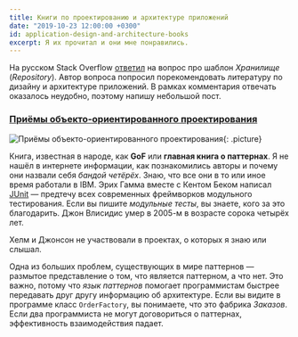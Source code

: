 ```yaml
---
title: Книги по проектированию и архитектуре приложений
date: "2019-10-23 12:00:00 +0300"
id: application-design-and-architecture-books
excerpt: Я их прочитал и они мне понравились.
---
```


На русском Stack Overflow [ответил](https://ru.stackoverflow.com/a/1037459/182162) на вопрос про шаблон *Хранилище* (*Repository*). Автор вопроса попросил порекомендовать литературу по дизайну и архитектуре приложений. В рамках комментария отвечать оказалось неудобно, поэтому напишу небольшой пост.

### [Приёмы объекто-ориентированного проектирования](https://www.piter.com/collection/all/product/priemy-obektno-orientirovannogo-proektirovaniya)

![Приёмы объекто-ориентированного проектирования](https://static-eu.insales.ru/images/products/1/2305/25831681/49600389.jpg){: .picture}

Книга, известная в народе, как **GoF** или **главная книга о паттернах**. Я не нашёл в интернете информации, как познакомились авторы и почему они назвали себя *бандой четёрёх*. Знаю, что все они в то или иное время работали в IBM. Эрих Гамма вместе с Кентом Беком написал [JUnit](https://junit.org/junit5/) — предтечу всех современных фреймворков модульного тестирования. Если вы пишите *модульные тесты*, вы знаете, кого за это благодарить. Джон Влисидис умер в 2005-м в возрасте сорока четырёх лет.

Хелм и Джонсон не участвовали в проектах, о которых я знаю или слышал.

Одна из больших проблем, существующих в мире паттернов — размытое представление о том, что является паттерном, а что нет. Это важно, потому что *язык паттернов* помогает программистам быстрее передавать друг другу информацию об архитектуре. Если вы видите в программе класс `OrderFactory`, вы понимаете, что это фабрика *Заказов*. Если два программиста не могут договориться о паттернах, эффективность взаимодействия падает.

